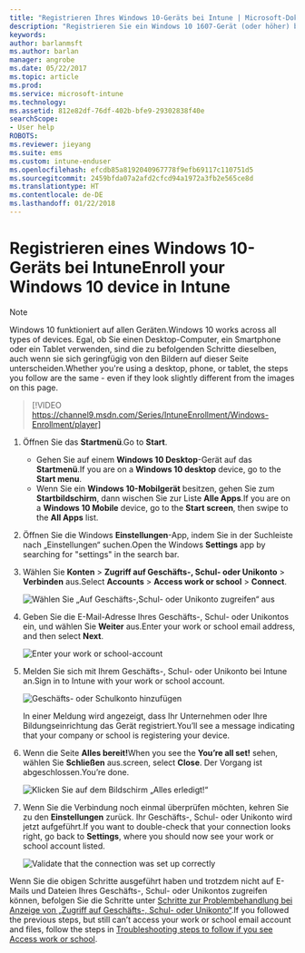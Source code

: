```yaml
---
title: "Registrieren Ihres Windows 10-Geräts bei Intune | Microsoft-Dokumentation"
description: "Registrieren Sie ein Windows 10 1607-Gerät (oder höher) bei Intune."
keywords: 
author: barlanmsft
ms.author: barlan
manager: angrobe
ms.date: 05/22/2017
ms.topic: article
ms.prod: 
ms.service: microsoft-intune
ms.technology: 
ms.assetid: 812e82df-76df-402b-bfe9-29302838f40e
searchScope:
- User help
ROBOTS: 
ms.reviewer: jieyang
ms.suite: ems
ms.custom: intune-enduser
ms.openlocfilehash: efcdb85a8192040967778f9efb69117c110751d5
ms.sourcegitcommit: 2459bfda07a2afd2cfcd94a1972a3fb2e565ce8d
ms.translationtype: HT
ms.contentlocale: de-DE
ms.lasthandoff: 01/22/2018
---
```

# <a name="enroll-your-windows-10-device-in-intune"></a><span data-ttu-id="77cce-103">Registrieren eines Windows 10-Geräts bei Intune</span><span class="sxs-lookup"><span data-stu-id="77cce-103">Enroll your Windows 10 device in Intune</span></span>

> [!NOTE]
> <span data-ttu-id="77cce-104">Windows 10 funktioniert auf allen Geräten.</span><span class="sxs-lookup"><span data-stu-id="77cce-104">Windows 10 works across all types of devices.</span></span> <span data-ttu-id="77cce-105">Egal, ob Sie einen Desktop-Computer, ein Smartphone oder ein Tablet verwenden, sind die zu befolgenden Schritte dieselben, auch wenn sie sich geringfügig von den Bildern auf dieser Seite unterscheiden.</span><span class="sxs-lookup"><span data-stu-id="77cce-105">Whether you're using a desktop, phone, or tablet, the steps you follow are the same - even if they look slightly different from the images on this page.</span></span>

> [!VIDEO https://channel9.msdn.com/Series/IntuneEnrollment/Windows-Enrollment/player]

1. <span data-ttu-id="77cce-106">Öffnen Sie das **Startmenü**.</span><span class="sxs-lookup"><span data-stu-id="77cce-106">Go to **Start**.</span></span>

   - <span data-ttu-id="77cce-107">Gehen Sie auf einem **Windows 10 Desktop**-Gerät auf das **Startmenü**.</span><span class="sxs-lookup"><span data-stu-id="77cce-107">If you are on a **Windows 10 desktop** device, go to the **Start menu**.</span></span>
   - <span data-ttu-id="77cce-108">Wenn Sie ein **Windows 10-Mobilgerät** besitzen, gehen Sie zum **Startbildschirm**, dann wischen Sie zur Liste **Alle Apps**.</span><span class="sxs-lookup"><span data-stu-id="77cce-108">If you are on a **Windows 10 Mobile** device, go to the **Start screen**, then swipe to the **All Apps** list.</span></span>

2. <span data-ttu-id="77cce-109">Öffnen Sie die Windows **Einstellungen**-App, indem Sie in der Suchleiste nach „Einstellungen“ suchen.</span><span class="sxs-lookup"><span data-stu-id="77cce-109">Open the Windows **Settings** app by searching for "settings" in the search bar.</span></span>

3. <span data-ttu-id="77cce-110">Wählen Sie **Konten** > **Zugriff auf Geschäfts-, Schul- oder Unikonto** > **Verbinden** aus.</span><span class="sxs-lookup"><span data-stu-id="77cce-110">Select **Accounts** > **Access work or school** > **Connect**.</span></span>

    ![Wählen Sie „Auf Geschäfts-,Schul- oder Unikonto zugreifen“ aus](./media/w10-enroll-rs1-connect-to-work-or-school.png)

4. <span data-ttu-id="77cce-112">Geben Sie die E-Mail-Adresse Ihres Geschäfts-, Schul- oder Unikontos ein, und wählen Sie **Weiter** aus.</span><span class="sxs-lookup"><span data-stu-id="77cce-112">Enter your work or school email address, and then select **Next**.</span></span>

   ![Enter your work or school-account](./media/w10-enroll-rs1-set-up-work-or-school-account.png)

5. <span data-ttu-id="77cce-114">Melden Sie sich mit Ihrem Geschäfts-, Schul- oder Unikonto bei Intune an.</span><span class="sxs-lookup"><span data-stu-id="77cce-114">Sign in to Intune with your work or school account.</span></span>

    ![Geschäfts- oder Schulkonto hinzufügen](./media/w10-enroll-rs1-enter-your-credentials.png)

    <span data-ttu-id="77cce-116">In einer Meldung wird angezeigt, dass Ihr Unternehmen oder Ihre Bildungseinrichtung das Gerät registriert.</span><span class="sxs-lookup"><span data-stu-id="77cce-116">You’ll see a message indicating that your company or school is registering your device.</span></span>

6. <span data-ttu-id="77cce-117">Wenn die Seite **Alles bereit!**</span><span class="sxs-lookup"><span data-stu-id="77cce-117">When you see the **You’re all set!**</span></span> <span data-ttu-id="77cce-118">sehen, wählen Sie **Schließen** aus.</span><span class="sxs-lookup"><span data-stu-id="77cce-118">screen, select **Close**.</span></span> <span data-ttu-id="77cce-119">Der Vorgang ist abgeschlossen.</span><span class="sxs-lookup"><span data-stu-id="77cce-119">You’re done.</span></span>

   ![Klicken Sie auf dem Bildschirm „Alles erledigt!“](./media/w10-enroll-rs1-youre-all-set.png)

7. <span data-ttu-id="77cce-122">Wenn Sie die Verbindung noch einmal überprüfen möchten, kehren Sie zu den **Einstellungen** zurück. Ihr Geschäfts-, Schul- oder Unikonto wird jetzt aufgeführt.</span><span class="sxs-lookup"><span data-stu-id="77cce-122">If you want to double-check that your connection looks right, go back to **Settings**, where you should now see your work or school account listed.</span></span>

    ![Validate that the connection was set up correctly](./media/w10-enroll-rs1-validate-successful-enrollment.png)

<span data-ttu-id="77cce-124">Wenn Sie die obigen Schritte ausgeführt haben und trotzdem nicht auf E-Mails und Dateien Ihres Geschäfts-, Schul- oder Unikontos zugreifen können, befolgen Sie die Schritte unter [Schritte zur Problembehandlung bei Anzeige von „Zugriff auf Geschäfts-, Schul- oder Unikonto“](troubleshoot-your-windows-10-device-windows.md#troubleshooting-steps-to-follow-if-you-see-access-work-or-school).</span><span class="sxs-lookup"><span data-stu-id="77cce-124">If you followed the previous steps, but still can’t access your work or school email account and files, follow the steps in [Troubleshooting steps to follow if you see Access work or school](troubleshoot-your-windows-10-device-windows.md#troubleshooting-steps-to-follow-if-you-see-access-work-or-school).</span></span>
